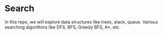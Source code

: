# Search

In this repo, we will explore data structures like trees, stack, queue.
Various searching algorithms like DFS, BFS, Greedy BFS, A*, etc.
